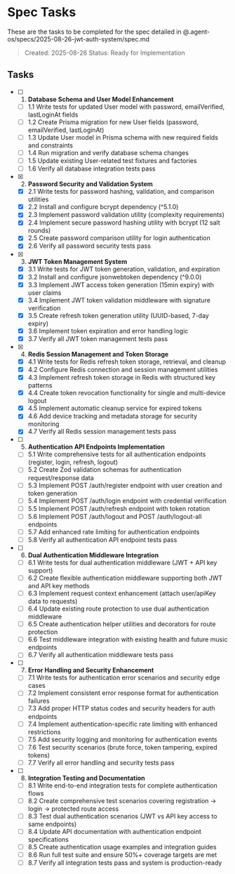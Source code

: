 # Spec Tasks

These are the tasks to be completed for the spec detailed in @.agent-os/specs/2025-08-26-jwt-auth-system/spec.md

> Created: 2025-08-26
> Status: Ready for Implementation

## Tasks

- [ ] 1. **Database Schema and User Model Enhancement**
  - [ ] 1.1 Write tests for updated User model with password, emailVerified, lastLoginAt fields
  - [ ] 1.2 Create Prisma migration for new User fields (password, emailVerified, lastLoginAt)
  - [ ] 1.3 Update User model in Prisma schema with new required fields and constraints
  - [ ] 1.4 Run migration and verify database schema changes
  - [ ] 1.5 Update existing User-related test fixtures and factories
  - [ ] 1.6 Verify all database integration tests pass

- [x] 2. **Password Security and Validation System**
  - [x] 2.1 Write tests for password hashing, validation, and comparison utilities
  - [x] 2.2 Install and configure bcrypt dependency (^5.1.0)
  - [x] 2.3 Implement password validation utility (complexity requirements)
  - [x] 2.4 Implement secure password hashing utility with bcrypt (12 salt rounds)
  - [x] 2.5 Create password comparison utility for login authentication
  - [x] 2.6 Verify all password security tests pass

- [x] 3. **JWT Token Management System**
  - [x] 3.1 Write tests for JWT token generation, validation, and expiration
  - [x] 3.2 Install and configure jsonwebtoken dependency (^9.0.0)
  - [x] 3.3 Implement JWT access token generation (15min expiry) with user claims
  - [x] 3.4 Implement JWT token validation middleware with signature verification
  - [x] 3.5 Create refresh token generation utility (UUID-based, 7-day expiry)
  - [x] 3.6 Implement token expiration and error handling logic
  - [x] 3.7 Verify all JWT token management tests pass

- [x] 4. **Redis Session Management and Token Storage**
  - [x] 4.1 Write tests for Redis refresh token storage, retrieval, and cleanup
  - [x] 4.2 Configure Redis connection and session management utilities
  - [x] 4.3 Implement refresh token storage in Redis with structured key patterns
  - [x] 4.4 Create token revocation functionality for single and multi-device logout
  - [x] 4.5 Implement automatic cleanup service for expired tokens
  - [x] 4.6 Add device tracking and metadata storage for security monitoring
  - [x] 4.7 Verify all Redis session management tests pass

- [ ] 5. **Authentication API Endpoints Implementation**
  - [ ] 5.1 Write comprehensive tests for all authentication endpoints (register, login, refresh, logout)
  - [ ] 5.2 Create Zod validation schemas for authentication request/response data
  - [ ] 5.3 Implement POST /auth/register endpoint with user creation and token generation
  - [ ] 5.4 Implement POST /auth/login endpoint with credential verification
  - [ ] 5.5 Implement POST /auth/refresh endpoint with token rotation
  - [ ] 5.6 Implement POST /auth/logout and POST /auth/logout-all endpoints
  - [ ] 5.7 Add enhanced rate limiting for authentication endpoints
  - [ ] 5.8 Verify all authentication API endpoint tests pass

- [ ] 6. **Dual Authentication Middleware Integration**
  - [ ] 6.1 Write tests for dual authentication middleware (JWT + API key support)
  - [ ] 6.2 Create flexible authentication middleware supporting both JWT and API key methods
  - [ ] 6.3 Implement request context enhancement (attach user/apiKey data to requests)
  - [ ] 6.4 Update existing route protection to use dual authentication middleware
  - [ ] 6.5 Create authentication helper utilities and decorators for route protection
  - [ ] 6.6 Test middleware integration with existing health and future music endpoints
  - [ ] 6.7 Verify all authentication middleware tests pass

- [ ] 7. **Error Handling and Security Enhancement**
  - [ ] 7.1 Write tests for authentication error scenarios and security edge cases
  - [ ] 7.2 Implement consistent error response format for authentication failures
  - [ ] 7.3 Add proper HTTP status codes and security headers for auth endpoints
  - [ ] 7.4 Implement authentication-specific rate limiting with enhanced restrictions
  - [ ] 7.5 Add security logging and monitoring for authentication events
  - [ ] 7.6 Test security scenarios (brute force, token tampering, expired tokens)
  - [ ] 7.7 Verify all error handling and security tests pass

- [ ] 8. **Integration Testing and Documentation**
  - [ ] 8.1 Write end-to-end integration tests for complete authentication flows
  - [ ] 8.2 Create comprehensive test scenarios covering registration → login → protected route access
  - [ ] 8.3 Test dual authentication scenarios (JWT vs API key access to same endpoints)
  - [ ] 8.4 Update API documentation with authentication endpoint specifications
  - [ ] 8.5 Create authentication usage examples and integration guides
  - [ ] 8.6 Run full test suite and ensure 50%+ coverage targets are met
  - [ ] 8.7 Verify all integration tests pass and system is production-ready